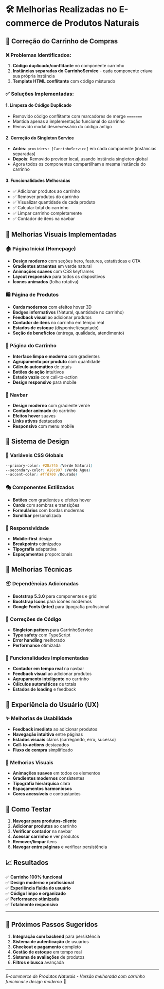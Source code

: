 # 🛠️ Melhorias Realizadas no E-commerce de Produtos Naturais

## 🛒 Correção do Carrinho de Compras

### ❌ Problemas Identificados:
1. **Código duplicado/conflitante** no componente carrinho
2. **Instâncias separadas do CarrinhoService** - cada componente criava sua própria instância
3. **Template HTML conflitante** com código misturado

### ✅ Soluções Implementadas:

#### 1. Limpeza do Código Duplicado
- Removido código conflitante com marcadores de merge `=======`
- Mantida apenas a implementação funcional do carrinho
- Removido modal desnecessário do código antigo

#### 2. Correção do Singleton Service
- **Antes**: `providers: [CarrinhoService]` em cada componente (instâncias separadas)
- **Depois**: Removido provider local, usando instância singleton global
- Agora todos os componentes compartilham a mesma instância do carrinho

#### 3. Funcionalidades Melhoradas
- ✅ Adicionar produtos ao carrinho
- ✅ Remover produtos do carrinho
- ✅ Visualizar quantidade de cada produto
- ✅ Calcular total do carrinho
- ✅ Limpar carrinho completamente
- ✅ Contador de itens na navbar

## 🎨 Melhorias Visuais Implementadas

### 🏠 Página Inicial (Homepage)
- **Design moderno** com seções hero, features, estatísticas e CTA
- **Gradientes atraentes** em verde natural
- **Animações suaves** com CSS keyframes
- **Layout responsivo** para todos os dispositivos
- **Ícones animados** (folha rotativa)

### 🛍️ Página de Produtos
- **Cards modernos** com efeitos hover 3D
- **Badges informativos** (Natural, quantidade no carrinho)
- **Feedback visual** ao adicionar produtos
- **Contador de itens** no carrinho em tempo real
- **Estados de estoque** (disponível/esgotado)
- **Seção de benefícios** (entrega, qualidade, atendimento)

### 🛒 Página do Carrinho
- **Interface limpa e moderna** com gradientes
- **Agrupamento por produto** com quantidade
- **Cálculo automático** de totais
- **Botões de ação** intuitivos
- **Estado vazio** com call-to-action
- **Design responsivo** para mobile

### 🧭 Navbar
- **Design moderno** com gradiente verde
- **Contador animado** do carrinho
- **Efeitos hover** suaves
- **Links ativos** destacados
- **Responsivo** com menu mobile

## 🎨 Sistema de Design

### 📐 Variáveis CSS Globais
```css
--primary-color: #28a745 (Verde Natural)
--secondary-color: #20c997 (Verde Água)
--accent-color: #ffd700 (Dourado)
```

### 🎭 Componentes Estilizados
- **Botões** com gradientes e efeitos hover
- **Cards** com sombras e transições
- **Formulários** com bordas modernas
- **Scrollbar** personalizada

### 📱 Responsividade
- **Mobile-first** design
- **Breakpoints** otimizados
- **Tipografia** adaptativa
- **Espaçamentos** proporcionais

## 🚀 Melhorias Técnicas

### 📦 Dependências Adicionadas
- **Bootstrap 5.3.0** para componentes e grid
- **Bootstrap Icons** para ícones modernos
- **Google Fonts (Inter)** para tipografia profissional

### 🔧 Correções de Código
- **Singleton pattern** para CarrinhoService
- **Type safety** com TypeScript
- **Error handling** melhorado
- **Performance** otimizada

### 🎯 Funcionalidades Implementadas
- **Contador em tempo real** na navbar
- **Feedback visual** ao adicionar produtos
- **Agrupamento inteligente** no carrinho
- **Cálculos automáticos** de totais
- **Estados de loading** e feedback

## 📱 Experiência do Usuário (UX)

### ✨ Melhorias de Usabilidade
- **Feedback imediato** ao adicionar produtos
- **Navegação intuitiva** entre páginas
- **Estados visuais** claros (carregando, erro, sucesso)
- **Call-to-actions** destacados
- **Fluxo de compra** simplificado

### 🎨 Melhorias Visuais
- **Animações suaves** em todos os elementos
- **Gradientes modernos** consistentes
- **Tipografia hierárquica** clara
- **Espaçamentos harmoniosos**
- **Cores acessíveis** e contrastantes

## 🔧 Como Testar

1. **Navegar para produtos-cliente**
2. **Adicionar produtos** ao carrinho
3. **Verificar contador** na navbar
4. **Acessar carrinho** e ver produtos
5. **Remover/limpar** itens
6. **Navegar entre páginas** e verificar persistência

## 📈 Resultados

✅ **Carrinho 100% funcional**  
✅ **Design moderno e profissional**  
✅ **Experiência fluida do usuário**  
✅ **Código limpo e organizado**  
✅ **Performance otimizada**  
✅ **Totalmente responsivo**  

---

## 🎯 Próximos Passos Sugeridos

1. **Integração com backend** para persistência
2. **Sistema de autenticação** de usuários
3. **Checkout e pagamento** completo
4. **Gestão de estoque** em tempo real
5. **Sistema de avaliações** de produtos
6. **Filtros e busca** avançada

---

*E-commerce de Produtos Naturais - Versão melhorada com carrinho funcional e design moderno* 🌿